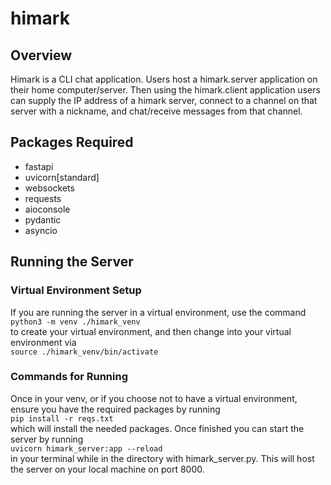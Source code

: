 # himark

## Overview
Himark is a CLI chat application. Users host a himark.server application on their home computer/server. Then using the himark.client application users can supply the IP address of a himark server, connect to a channel on that server with a nickname, and chat/receive messages from that channel.

## Packages Required

- fastapi
- uvicorn[standard]
- websockets
- requests
- aioconsole
- pydantic
- asyncio

## Running the Server
### Virtual Environment Setup
If you are running the server in a virtual environment, use the command\
```python3 -m venv ./himark_venv ```\
to create your virtual environment, and then change into your virtual environment via\
```source ./himark_venv/bin/activate ```

### Commands for Running
Once in your venv, or if you choose not to have a virtual environment, ensure you have the required packages by running\
```pip install -r reqs.txt```\
which will install the needed packages.
Once finished you can start the server by running \
```uvicorn himark_server:app --reload``` \
in your terminal while in the directory with himark_server.py. This will host the server on your local machine on port 8000.
